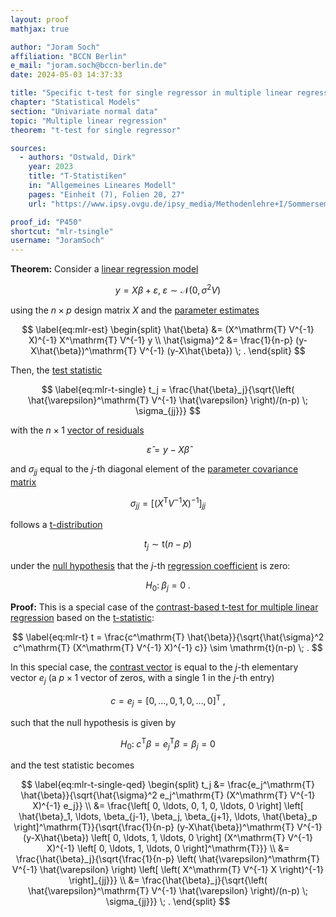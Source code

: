 ```yaml
---
layout: proof
mathjax: true

author: "Joram Soch"
affiliation: "BCCN Berlin"
e_mail: "joram.soch@bccn-berlin.de"
date: 2024-05-03 14:37:33

title: "Specific t-test for single regressor in multiple linear regression"
chapter: "Statistical Models"
section: "Univariate normal data"
topic: "Multiple linear regression"
theorem: "t-test for single regressor"

sources:
  - authors: "Ostwald, Dirk"
    year: 2023
    title: "T-Statistiken"
    in: "Allgemeines Lineares Modell"
    pages: "Einheit (7), Folien 20, 27"
    url: "https://www.ipsy.ovgu.de/ipsy_media/Methodenlehre+I/Sommersemester+2023/Allgemeines+Lineares+Modell/7_T_Statistiken-p-9968.pdf"

proof_id: "P450"
shortcut: "mlr-tsingle"
username: "JoramSoch"
---
```



**Theorem:** Consider a [linear regression model](/D/mlr)

$$ \label{eq:mlr}
y = X\beta + \varepsilon, \; \varepsilon \sim \mathcal{N}(0, \sigma^2 V)
$$

using the $n \times p$ design matrix $X$ and the [parameter estimates](/P/mlr-mle)

$$ \label{eq:mlr-est}
\begin{split}
\hat{\beta} &= (X^\mathrm{T} V^{-1} X)^{-1} X^\mathrm{T} V^{-1} y \\
\hat{\sigma}^2 &= \frac{1}{n-p} (y-X\hat{\beta})^\mathrm{T} V^{-1} (y-X\hat{\beta}) \; .
\end{split}
$$

Then, the [test statistic](/D/tstat)

$$ \label{eq:mlr-t-single}
t_j = \frac{\hat{\beta}_j}{\sqrt{\left( \hat{\varepsilon}^\mathrm{T} V^{-1} \hat{\varepsilon} \right)/(n-p) \; \sigma_{jj}}}
$$

with the $n \times 1$ [vector of residuals](/P/mlr-wlsdist)

$$ \label{eq:mlr-eps-est}
\hat{\varepsilon} = y - X\hat{\beta}
$$

and $\sigma_{jj}$ equal to the $j$-th diagonal element of the [parameter covariance matrix](/P/mlr-wlsdist)

$$ \label{eq:mlr-t-single-sig}
\sigma_{jj} = \left[ \left( X^\mathrm{T} V^{-1} X \right)^{-1} \right]_{jj}
$$

follows a [t-distribution](/D/t)

$$ \label{eq:mlr-t-single-dist}
t_j \sim \mathrm{t}(n-p)
$$

under the [null hypothesis](/D/h0) that the $j$-th [regression coefficient](/D/mlr) is zero:

$$ \label{eq:mlr-t-single-h0}
H_0: \; \beta_j = 0 \; .
$$


**Proof:** This is a special case of the [contrast-based t-test for multiple linear regression](/P/mlr-t) based on the [t-statistic](/D/t):

$$ \label{eq:mlr-t}
t = \frac{c^\mathrm{T} \hat{\beta}}{\sqrt{\hat{\sigma}^2 c^\mathrm{T} (X^\mathrm{T} V^{-1} X)^{-1} c}} \sim \mathrm{t}(n-p) \; .
$$

In this special case, the [contrast vector](/D/tcon) is equal to the $j$-th elementary vector $e_j$ (a $p \times 1$ vector of zeros, with a single $1$ in the $j$-th entry)

$$ \label{eq:mlr-t-single-con}
c = e_j = \left[ 0, \ldots, 0, 1, 0, \ldots, 0 \right]^\mathrm{T} \; ,
$$

such that the null hypothesis is given by

$$ \label{eq:mlr-t-single-h0-qed}
H_0: \; c^\mathrm{T} \beta = e_j^\mathrm{T} \beta = \beta_j = 0
$$

and the test statistic becomes

$$ \label{eq:mlr-t-single-qed}
\begin{split}
t_j &= \frac{e_j^\mathrm{T} \hat{\beta}}{\sqrt{\hat{\sigma}^2 e_j^\mathrm{T} (X^\mathrm{T} V^{-1} X)^{-1} e_j}} \\
&= \frac{\left[ 0, \ldots, 0, 1, 0, \ldots, 0 \right] \left[ \hat{\beta}_1, \ldots, \beta_{j-1}, \beta_j, \beta_{j+1}, \ldots, \hat{\beta}_p \right]^\mathrm{T}}{\sqrt{\frac{1}{n-p} (y-X\hat{\beta})^\mathrm{T} V^{-1} (y-X\hat{\beta}) \left[ 0, \ldots, 1, \ldots, 0 \right] (X^\mathrm{T} V^{-1} X)^{-1} \left[ 0, \ldots, 1, \ldots, 0 \right]^\mathrm{T}}} \\
&= \frac{\hat{\beta}_j}{\sqrt{\frac{1}{n-p} \left( \hat{\varepsilon}^\mathrm{T} V^{-1} \hat{\varepsilon} \right) \left[ \left( X^\mathrm{T} V^{-1} X \right)^{-1} \right]_{jj}}} \\
&= \frac{\hat{\beta}_j}{\sqrt{\left( \hat{\varepsilon}^\mathrm{T} V^{-1} \hat{\varepsilon} \right)/(n-p) \; \sigma_{jj}}} \; .
\end{split}
$$